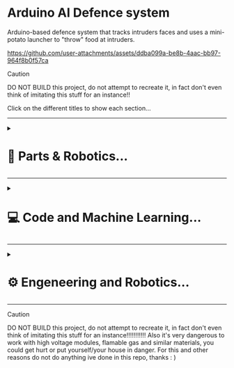 # Arduino AI Defence system
Arduino-based defence system that tracks intruders faces and uses a mini-potato launcher to "throw" food at intruders.

https://github.com/user-attachments/assets/ddba099a-be8b-4aac-bb97-964f8b0f57ca

> [!CAUTION]  
> DO NOT BUILD this project, do not attempt to recreate it, in fact don't even think of imitating this stuff for an instance!!

Click on the different titles to show each section...


---

<details style="margin-bottom: 1px;" > 
  <summary><h1> 🔋 Parts & Robotics... </h2></summary>
  <p align="left">
     <img align="right" src="media/aifs-pic1.jpg" width="500" />

The 3d files are located in the `3d files` folder. Remember that you can get most of these parts on Aliexpress for very cheap prices.

#### - Robotic parts:
- PC and 3d printer;
- 2 SG90 servo motors;
- 1 MG996R servo motor;
- 1 Stepper motor 28BYJ-48 + control module;
- Any Arduino Board (im using Uno);
- Arduino Breadboard (or solder the cables);
- 1 relay module + 3-9v battery;
- 1 High voltage generator (3-7v input : 50kv output);
- Small speaker (not required);
- Led light bulbs (not required);
- Laser pointer (not required)
- Jumpers, cables, screws, tape, hot glue and other stuff;

#### - Non-robotic parts:  
- 1 needle; <img align="right" src="media/aifs-gaz.jpg" width="500" />
- 1 lighter;
- Empty shampoo bottle;
- Long pvc pipe that fits in the bottle;
- Short metal pipe that fits on the outside of the pvc pipe (i took one out of an e-cig);
- Grapes or any small (but soft) fruits that fit into the pipe;

#### - Alternatively, if you want to run this project anywhere:
- Replace the PC and the Arduino Controller with a raspberry pi (at least raspberry 3 imo);
- Usb camera;
- 5v output Powerbank;
- Screen/LCD display OR Old phone (with hdmi to usb streaming cable); 

#### - Assembly

- First you need to hot-glue the pvc pipe to the shampoo bottle, that will be the combustion chamber. Then make a small hole on the bottom of the shampoo bottle using the needle, this hole will fit the hv generator cables and the small tube of the lighter which will inject gas into the chamber. Then struck the needle in between the pipe so that if anything falls from the open end of the pipe it won't enter the combustion chamber. 
- Then print all the 3d printed parts and assemble them, the second_arm_holder goes onto the metal pipe, the main arm holder goes onto the main pvc pipe (attached to the chamber), the lighter and the mg996R servo go on the lighter_holder; you will have to hot glue the mag to the main arm, leaving a little bit of space for the metal pipe to slide underneath it and the payloads to fall, the rest is self explanatory.
- Finally put all the robotic modules at their respective place, attach all the pins to the Arduino Uno and the uno to your pc. I hate soldering so i used a breadboard to share the vcc and gnd pins of my arduino uno. Because the modules require a lot of power i strongly reccomend to use 2 lithium batteries (3.8mah 4.2v) and a buck converter set to 5v like i did in my [spider robot](https://github.com/Hue-Jhan/Arduino-Spider-Bot) project.
- You can edit the stl files as you wish using softwares like meshinspector if you encounter any problem, i reccomend that software because it's free and it's on browser, there are some features that fusion360 and tinkercad do better but meshinspector is still in my opinion the best 3d files editor.

  </p>
  
</details>

---

<details style="margin-bottom: 1px;" > 
  <summary><h1> 💻 Code and Machine Learning... </h2></summary>
  <p align="left">

This system is based on the Haarscade model, which has to be trained first, i explained the way this model works on [my previous repo](https://github.com/Hue-Jhan/AI-Face-Recognition-n-Tracking), it's divided in 2 codes, what it does is simply detecting and training on faces using a locally stored "binary pattern histogram" model called Haarscade, made by a German professor. This algorithm recognizes patterns in grey-scale images (taken previously) to detect faces, and the rest of the code starts tracking them. It also detects hostile faces if they are not associated with a pre-made user. Here are the all the codes explained:


<img align="right" src="media/targetfootage.gif" width="500" />

#### - Data Collect.py 
The first code takes 500 pics and inserts them into the datasets folder, they are associated to a specific user. It detects the faces using the haarscade model after putting the pics in a grey-scale format.

#### - Training Demo.py
The second code trains on the previously taken images, more precisely it opens all the previously taken pictures, and for every id (user) it tries to fetch the face unique patterns and stores them into a ```Trainer.yml``` file.

#### - Defense System.py 1/3 (tracking system)
The actual tracking implemented in the ```defense-system.py``` is more complex, the camera constantly takes pictures and tries to detect faces in them, if a face is associated to a user, it keeps getting tracked until it disappears for 1 second, if a face remains unknown for over 2.5 seconds it's recognized as a hostile face, and its coorinates will then be sent to the motors, here is a more detailed explanation:

- Every second the camera takes various pictures (CV2 library, camera displayed on a custom image), if a face is found, the system will then check if the patterns of the face match the ones of any of the known users (located in Trainer.yml file), this "predictment" has a confidence level which tells us how likely a face is an actual known user's face.

- If the confidence level is above a certain level (it is reccomended to raise this level only after training lots of images, default is set to 55 but raise it if the faces are far away from the camera, as the model is not precise at longer distances) then a timer will start, if the confidence remains high for 2.5 seconds straight (without a single failure) then the system will add that face to a ```permanent faces``` list and won't try to recognize it anymore as it highly likely that the person matches the associated user. 

- The face will then be tracked until it disappears for over 1 second (and gets removed from the list), this is done because the algorithm isnt perfect and sometimes for a split second it wont recognize the face, this is due to a slight change in lighting, position, or whatever, therefore if a face isnt recognized for a short moment, for example if the user turns around, the tracking wont be lost and wont have to restart again.

- If the confidence is below a certain level, the face will simply be named "Unknown", if a face is unknown for over 2.5 seconds it's most likely that the person is an intruder, therefore the face is added to a ```permanent hostile``` list and will receive a heavy punishment. The system will start a sniper-like precise tracking and will fetch the exact coordinates of the face, the coorinates are based on the frame width of the camera, therefore if you use a different camera than me, then you will have to set some stuff on your own.

- The hostile face is lost after 1 second of no detection, meaning the intruder is probably gone, which means it's then removed from the hostile list and the face recognizer algorithm will start again. The code ends if u press "q".

#### - Defense System.py 2/3 (Arduino Board)

First of all i'm gonna use PyMata library as PyFirmata is difficult to use with a Stepper motor, also there might be an error when sending signals to the Stepper motor but that can be easily resolved looking it up on google. You will have to upload the standard Pymata library on your Arduino to make it able to communicate with your pc. <img align="right" src="media/track.gif" width="500" />

Before the actual code several things need to be setup: the board, the Stepper motor pins, steps and variables, the Servo motors pins, the relay, the camera, the face-recognizer related modules, and of course all the paths and other variables. If you are using a different camera setup than me (for example an external usb camera) you might have to change some things like the cv2 library commands, ex: ```video = cv2.VideoCapture(0)```. 

You might also have issues establishing the com port but that's also easily solvable by googling the problem. 

If you are using a raspberry pi you will need to change lots of stuff like the way the camera sends signal or the PyMata library, in the future i will probably upload a code for the raspberry pi version of the entire system but because i only have a raspberry pi 3b+, training the model might be slow and overall difficult.

#### - Defense System.py 3/3 (Motors and modules control)

- The first Servo motor controls the top to bottom movement of the system, its controlled by the ```ServoPoint function```, this function uses numpy library to calculate the right angle given the coordinates of the face, the width of the camera frame, and the a given "angle range", which i set to 45/125 as default.
- The Stepper motor controls the movements from left to right (x axis) of the defense system, its movement is controlled by the ```StepperPoint function```, because stepper motors work differently from servo motors, i had to use a different approach: first of all the starting point is calculated as the middle point between the furthest point to the left and the furthest from the right that the stepper can reach (technically stepper motor can rotate 360° as many times as they want, that's why i had to set these boundaries and start rotating the motor from them), second of all we calculate the angle we must reach based on the x coordinates, the width of the frame and the overall angle range (must be 180°). Then using this angle we calculate the amount of steps needed to reach that spot (considering also a thresold to avoid small changes every time) and we move the stepper to match those steps. Finally we update the current steps in order to update the starting position for the next cycle. The picture on top of this header shows the motors following my face in a early stage of this project, i was using my pc camera. 
- The second SG90 servo and MG996R servo are used respectively to reload the food and to recharge the gas, they are controlled by the  ```gasRecharge``` and the ```shootLoad``` funtion (which also controls the relay), the reload servo is normally set to its furthest point to the left (180°), when its time to reload the payload it will be moved to the right to allow the next piece of food to fall in the chamber, and then will go back to its original position to the left in order to cover the chamber. The gas recharge motor does pretty much the same movements, it holds for a second the button that pushes out the gas out of the lighter, and goes back to its starting position.
- The relay is controlled by the same function, and it simply turns on the high voltage generator which will cause the combustion chamber to launch the payload.

  </p>
  
</details>

---

<details style="margin-bottom: 1px;" > 
  <summary><h1> ⚙ Engeneering and Robotics... </h1></summary>
  <p align="left">

The system is basically just an automated potato launcher but for smaller and softer fruits like grapes, you can find the 3d files in the ```3d files``` folder, i used Pla+ on my Anycubik kobra2 3d printer

#### - Launcher

The launcher works by incjecting gas from the lighter (remove the zapping system first tho) in the combustion chamber (empty shampoo bottle) through a small hole at the bottom of the bottle (on the opposite side of the opening cap), you will have to insert the cables of the high voltage generator there too, when the gas is lit by the high voltage generator, it quickly expands and whatever is at the other end of the bottle (where the cap was in the first place) gets quickly pushed away, if you add a pvc pipe at the end, the range and the precision of the projectile will greatly increase. I explained some stuff about the hv generator on 2 of my previous repos, the [timer](https://github.com/Hue-Jhan/Arduino-Taser-Timer) and the [spider robot](https://github.com/Hue-Jhan/Arduino-Spider-Bot)

This angle range must be modified based on real life conditions, for example if the system and the camera are far away from the face, the angle will have to be smaller (like 70/100) because a light change in the angle will result in a huge difference in the overall path of the projectile (if the distance is long enough). <img align="right" src="media/reloader.gif" width="500" />

#### - Reloader

The reloading system simply consists in a servo that slides a metal chamber onto the main (smaller) cannon pipe, when the metal pipe covers the main pipe, the cannon is able to "launch" the payload, after the "launch", the metal chamber slides to the right uncovering a hole in the pipe, the next payload will fall into that hole because the metal pipe won't be holding it anymore, and finally the metal pipe will go back to its original position covering the hole and preparing the system for the next launch.


#### - Testing

Because the oxygen to gas ratio is like 90% to 10% the combustion doesn't go off smoothly, or at all sometimes because pouring that specific amount of gas into a small chamber like that is very hard, which means this entire project is useless. I'd have to replace the chamber with a bigger one but that's not a good idea for 100 different and obvious reasons... here is a test i made against an apple:


https://github.com/user-attachments/assets/2dc89907-e1b7-48a8-a346-37327afbab17

As you can see in the image below the bull- ehm i mean the soft and harmless fruit pierced through the apple creating a 1-2 cm hole. I ate the apple afterwards.

<img src="media/apil2.png" width="200" /> 


  </p>
  
</details>

---

> [!CAUTION]  
> DO NOT BUILD this project, do not attempt to recreate it, in fact don't even think of imitating this stuff for an instance!!!!!!!!!!!
> Also it's very dangerous to work with high voltage modules, flamable gas and similar materials, you could get hurt or put yourself/your house in danger. For this and other reasons do not do anything ive done in this repo, thanks : ) 

